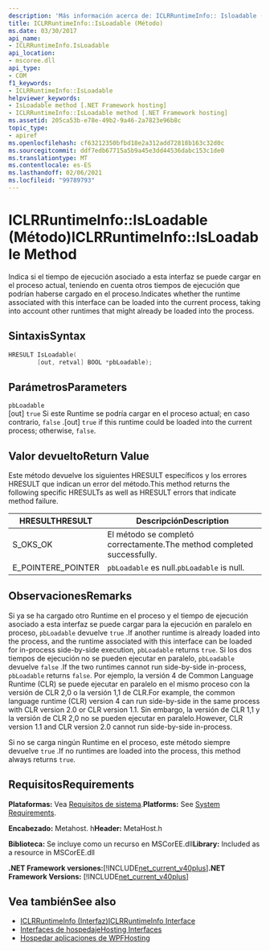 ```yaml
---
description: 'Más información acerca de: ICLRRuntimeInfo:: Isloadable ((método)'
title: ICLRRuntimeInfo::IsLoadable (Método)
ms.date: 03/30/2017
api_name:
- ICLRRuntimeInfo.IsLoadable
api_location:
- mscoree.dll
api_type:
- COM
f1_keywords:
- ICLRRuntimeInfo::IsLoadable
helpviewer_keywords:
- IsLoadable method [.NET Framework hosting]
- ICLRRuntimeInfo::IsLoadable method [.NET Framework hosting]
ms.assetid: 205ca53b-e78e-49b2-9a46-2a7823e96b8c
topic_type:
- apiref
ms.openlocfilehash: cf63212350bfbd18e2a312add72818b163c32d0c
ms.sourcegitcommit: ddf7edb67715a5b9a45e3dd44536dabc153c1de0
ms.translationtype: MT
ms.contentlocale: es-ES
ms.lasthandoff: 02/06/2021
ms.locfileid: "99789793"
---
```

# <a name="iclrruntimeinfoisloadable-method"></a><span data-ttu-id="8f8cf-103">ICLRRuntimeInfo::IsLoadable (Método)</span><span class="sxs-lookup"><span data-stu-id="8f8cf-103">ICLRRuntimeInfo::IsLoadable Method</span></span>

<span data-ttu-id="8f8cf-104">Indica si el tiempo de ejecución asociado a esta interfaz se puede cargar en el proceso actual, teniendo en cuenta otros tiempos de ejecución que podrían haberse cargado en el proceso.</span><span class="sxs-lookup"><span data-stu-id="8f8cf-104">Indicates whether the runtime associated with this interface can be loaded into the current process, taking into account other runtimes that might already be loaded into the process.</span></span>  
  
## <a name="syntax"></a><span data-ttu-id="8f8cf-105">Sintaxis</span><span class="sxs-lookup"><span data-stu-id="8f8cf-105">Syntax</span></span>  
  
```cpp  
HRESULT IsLoadable(  
        [out, retval] BOOL *pbLoadable);  
```  
  
## <a name="parameters"></a><span data-ttu-id="8f8cf-106">Parámetros</span><span class="sxs-lookup"><span data-stu-id="8f8cf-106">Parameters</span></span>  

 `pbLoadable`  
 <span data-ttu-id="8f8cf-107">[out] `true` Si este Runtime se podría cargar en el proceso actual; en caso contrario, `false` .</span><span class="sxs-lookup"><span data-stu-id="8f8cf-107">[out] `true` if this runtime could be loaded into the current process; otherwise, `false`.</span></span>  
  
## <a name="return-value"></a><span data-ttu-id="8f8cf-108">Valor devuelto</span><span class="sxs-lookup"><span data-stu-id="8f8cf-108">Return Value</span></span>  

 <span data-ttu-id="8f8cf-109">Este método devuelve los siguientes HRESULT específicos y los errores HRESULT que indican un error del método.</span><span class="sxs-lookup"><span data-stu-id="8f8cf-109">This method returns the following specific HRESULTs as well as HRESULT errors that indicate method failure.</span></span>  
  
|<span data-ttu-id="8f8cf-110">HRESULT</span><span class="sxs-lookup"><span data-stu-id="8f8cf-110">HRESULT</span></span>|<span data-ttu-id="8f8cf-111">Descripción</span><span class="sxs-lookup"><span data-stu-id="8f8cf-111">Description</span></span>|  
|-------------|-----------------|  
|<span data-ttu-id="8f8cf-112">S_OK</span><span class="sxs-lookup"><span data-stu-id="8f8cf-112">S_OK</span></span>|<span data-ttu-id="8f8cf-113">El método se completó correctamente.</span><span class="sxs-lookup"><span data-stu-id="8f8cf-113">The method completed successfully.</span></span>|  
|<span data-ttu-id="8f8cf-114">E_POINTER</span><span class="sxs-lookup"><span data-stu-id="8f8cf-114">E_POINTER</span></span>|<span data-ttu-id="8f8cf-115">`pbLoadable` es null.</span><span class="sxs-lookup"><span data-stu-id="8f8cf-115">`pbLoadable` is null.</span></span>|  
  
## <a name="remarks"></a><span data-ttu-id="8f8cf-116">Observaciones</span><span class="sxs-lookup"><span data-stu-id="8f8cf-116">Remarks</span></span>  

 <span data-ttu-id="8f8cf-117">Si ya se ha cargado otro Runtime en el proceso y el tiempo de ejecución asociado a esta interfaz se puede cargar para la ejecución en paralelo en proceso, `pbLoadable` devuelve `true` .</span><span class="sxs-lookup"><span data-stu-id="8f8cf-117">If another runtime is already loaded into the process, and the runtime associated with this interface can be loaded for in-process side-by-side execution, `pbLoadable` returns `true`.</span></span> <span data-ttu-id="8f8cf-118">Si los dos tiempos de ejecución no se pueden ejecutar en paralelo, `pbLoadable` devuelve `false` .</span><span class="sxs-lookup"><span data-stu-id="8f8cf-118">If the two runtimes cannot run side-by-side in-process, `pbLoadable` returns `false`.</span></span> <span data-ttu-id="8f8cf-119">Por ejemplo, la versión 4 de Common Language Runtime (CLR) se puede ejecutar en paralelo en el mismo proceso con la versión de CLR 2,0 o la versión 1,1 de CLR.</span><span class="sxs-lookup"><span data-stu-id="8f8cf-119">For example, the common language runtime (CLR) version 4 can run side-by-side in the same process with CLR version 2.0 or CLR version 1.1.</span></span> <span data-ttu-id="8f8cf-120">Sin embargo, la versión de CLR 1,1 y la versión de CLR 2,0 no se pueden ejecutar en paralelo.</span><span class="sxs-lookup"><span data-stu-id="8f8cf-120">However, CLR version 1.1 and CLR version 2.0 cannot run side-by-side in-process.</span></span>  
  
 <span data-ttu-id="8f8cf-121">Si no se carga ningún Runtime en el proceso, este método siempre devuelve `true` .</span><span class="sxs-lookup"><span data-stu-id="8f8cf-121">If no runtimes are loaded into the process, this method always returns `true`.</span></span>  
  
## <a name="requirements"></a><span data-ttu-id="8f8cf-122">Requisitos</span><span class="sxs-lookup"><span data-stu-id="8f8cf-122">Requirements</span></span>  

 <span data-ttu-id="8f8cf-123">**Plataformas:** Vea [Requisitos de sistema](../../get-started/system-requirements.md).</span><span class="sxs-lookup"><span data-stu-id="8f8cf-123">**Platforms:** See [System Requirements](../../get-started/system-requirements.md).</span></span>  
  
 <span data-ttu-id="8f8cf-124">**Encabezado:** Metahost. h</span><span class="sxs-lookup"><span data-stu-id="8f8cf-124">**Header:** MetaHost.h</span></span>  
  
 <span data-ttu-id="8f8cf-125">**Biblioteca:** Se incluye como un recurso en MSCorEE.dll</span><span class="sxs-lookup"><span data-stu-id="8f8cf-125">**Library:** Included as a resource in MSCorEE.dll</span></span>  
  
 <span data-ttu-id="8f8cf-126">**.NET Framework versiones:**[!INCLUDE[net_current_v40plus](../../../../includes/net-current-v40plus-md.md)]</span><span class="sxs-lookup"><span data-stu-id="8f8cf-126">**.NET Framework Versions:** [!INCLUDE[net_current_v40plus](../../../../includes/net-current-v40plus-md.md)]</span></span>  
  
## <a name="see-also"></a><span data-ttu-id="8f8cf-127">Vea también</span><span class="sxs-lookup"><span data-stu-id="8f8cf-127">See also</span></span>

- [<span data-ttu-id="8f8cf-128">ICLRRuntimeInfo (Interfaz)</span><span class="sxs-lookup"><span data-stu-id="8f8cf-128">ICLRRuntimeInfo Interface</span></span>](iclrruntimeinfo-interface.md)
- [<span data-ttu-id="8f8cf-129">Interfaces de hospedaje</span><span class="sxs-lookup"><span data-stu-id="8f8cf-129">Hosting Interfaces</span></span>](hosting-interfaces.md)
- [<span data-ttu-id="8f8cf-130">Hospedar aplicaciones de WPF</span><span class="sxs-lookup"><span data-stu-id="8f8cf-130">Hosting</span></span>](index.md)

